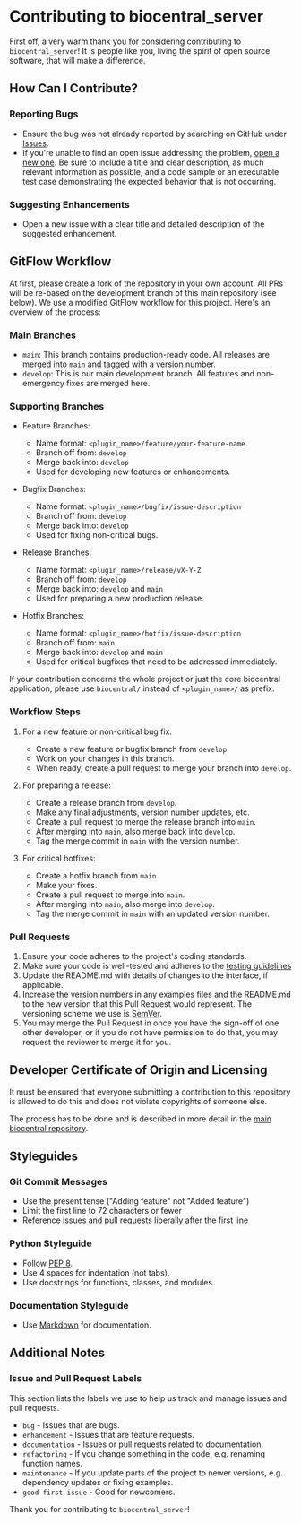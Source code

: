 # Contributing to biocentral_server

First off, a very warm thank you for considering contributing to `biocentral_server`! It is people like you,
living the spirit of open source software, that will make a difference.

## How Can I Contribute?

### Reporting Bugs

- Ensure the bug was not already reported by searching on GitHub
  under [Issues](https://github.com/biocentral/biocentral_server/issues).
- If you're unable to find an open issue addressing the
  problem, [open a new one](https://github.com/biocentral/biocentral_server/issues/new). 
  Be sure to include a title and clear
  description, as much relevant information as possible, and a code sample or an executable test case demonstrating the
  expected behavior that is not occurring.

### Suggesting Enhancements

- Open a new issue with a clear title and detailed description of the suggested enhancement.

## GitFlow Workflow

At first, please create a fork of the repository in your own account. All PRs will be re-based on the development
branch of this main repository (see below).
We use a modified GitFlow workflow for this project. Here's an overview of the process:

### Main Branches

- `main`: This branch contains production-ready code. All releases are merged into `main` and tagged with a version
  number.
- `develop`: This is our main development branch. All features and non-emergency fixes are merged here.

### Supporting Branches

- Feature Branches:
    - Name format: `<plugin_name>/feature/your-feature-name`
    - Branch off from: `develop`
    - Merge back into: `develop`
    - Used for developing new features or enhancements.

- Bugfix Branches:
    - Name format: `<plugin_name>/bugfix/issue-description`
    - Branch off from: `develop`
    - Merge back into: `develop`
    - Used for fixing non-critical bugs.

- Release Branches:
    - Name format: `<plugin_name>/release/vX-Y-Z`
    - Branch off from: `develop`
    - Merge back into: `develop` and `main`
    - Used for preparing a new production release.

- Hotfix Branches:
    - Name format: `<plugin_name>/hotfix/issue-description`
    - Branch off from: `main`
    - Merge back into: `develop` and `main`
    - Used for critical bugfixes that need to be addressed immediately.

If your contribution concerns the whole project or just the core biocentral application, please use 
`biocentral/` instead of `<plugin_name>/` as prefix.

### Workflow Steps

1. For a new feature or non-critical bug fix:
    - Create a new feature or bugfix branch from `develop`.
    - Work on your changes in this branch.
    - When ready, create a pull request to merge your branch into `develop`.

2. For preparing a release:
    - Create a release branch from `develop`.
    - Make any final adjustments, version number updates, etc.
    - Create a pull request to merge the release branch into `main`.
    - After merging into `main`, also merge back into `develop`.
    - Tag the merge commit in `main` with the version number.

3. For critical hotfixes:
    - Create a hotfix branch from `main`.
    - Make your fixes.
    - Create a pull request to merge into `main`.
    - After merging into `main`, also merge into `develop`.
    - Tag the merge commit in `main` with an updated version number.

### Pull Requests

1. Ensure your code adheres to the project's coding standards.
2. Make sure your code is well-tested and adheres to the [testing guidelines](docs/Contributing/testing.md)
3. Update the README.md with details of changes to the interface, if applicable.
4. Increase the version numbers in any examples files and the README.md to the new version that this Pull Request would
   represent. The versioning scheme we use is [SemVer](http://semver.org/).
5. You may merge the Pull Request in once you have the sign-off of one other developer, or if you do not have
   permission to do that, you may request the reviewer to merge it for you.

## Developer Certificate of Origin and Licensing

It must be ensured that everyone submitting a contribution to this repository is allowed to do this and does not violate 
copyrights of someone else. 

The process has to be done and is described in more detail in the 
[main biocentral repository](https://github.com/biocentral/biocentral/Contributing.md).

## Styleguides

### Git Commit Messages

- Use the present tense ("Adding feature" not "Added feature")
- Limit the first line to 72 characters or fewer
- Reference issues and pull requests liberally after the first line

### Python Styleguide

- Follow [PEP 8](https://www.python.org/dev/peps/pep-0008/).
- Use 4 spaces for indentation (not tabs).
- Use docstrings for functions, classes, and modules.

### Documentation Styleguide

- Use [Markdown](https://daringfireball.net/projects/markdown/) for documentation.

## Additional Notes

### Issue and Pull Request Labels

This section lists the labels we use to help us track and manage issues and pull requests.

* `bug` - Issues that are bugs.
* `enhancement` - Issues that are feature requests.
* `documentation` - Issues or pull requests related to documentation.
* `refactoring` - If you change something in the code, e.g. renaming function names.
* `maintenance` -  If you update parts of the project to newer versions, e.g. dependency updates or fixing examples.
* `good first issue` - Good for newcomers.

Thank you for contributing to `biocentral_server`!
